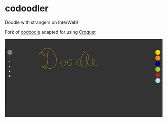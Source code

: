 codoodler
=========

Doodle with strangers on InterWeb!

Fork of [codoodle](https://github.com/pubnub/codoodler) adapted for using [Croquet](https://croquet.io/)

![Screencast](screenshot/Screenshot_20220529_131740.png)

